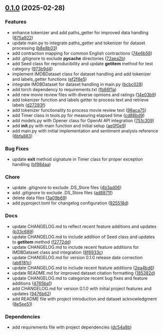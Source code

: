 <!-- insertion marker -->
<a name="0.1.0"></a>

## [0.1.0](https://github.com///compare/d270d12481f8b1d9ac2840b2ade2ea498a3f2168...0.1.0) (2025-02-28)

### Features

- enhance tokenizer and add paths_getter for improved data handling ([875a922](https://github.com///commit/875a92257e51406bdc203806edc0c70f86e295f0))
- update main.py to integrate paths_getter and tokenizer for dataset processing ([b8e8b03](https://github.com///commit/b8e8b033c5e08d85c109ab1d5099736af70045c4))
- add contraction mapping for common English contractions ([74e6b58](https://github.com///commit/74e6b58df12267843335ead8c9e5ca305761b604))
- add .gitignore to exclude __pycache__ directories ([72aea2b](https://github.com///commit/72aea2b44a0f40f68fd9895406cc93843e91d8b4))
- add Seed class for reproducibility and update __getitem__ method for test category ([973b9d4](https://github.com///commit/973b9d46a7eec3f745146481326cbcee8de01b71))
- implement IMDBDataset class for dataset handling and add tokenizer and labels_getter functions ([ef2f8e5](https://github.com///commit/ef2f8e5a90174f124635322ebd20d05beb62492e))
- integrate IMDBDataset for dataset handling in main.py ([bcbc028](https://github.com///commit/bcbc0284baec1dcddd25e813cb57172e899c707d))
- add torch dependency to requirements.txt ([fb66f1a](https://github.com///commit/fb66f1a8d7622bd72f591ac5991de01c498658fa))
- add new movie review files with diverse opinions and ratings ([14e03b9](https://github.com///commit/14e03b9e1bb2643da18059c1996f12967d553e56))
- add tokenizer function and labels getter to process text and retrieve labels ([d27293f](https://github.com///commit/d27293f44c0de417b68132aba7fc299db201a1e7))
- add tokenizer functionality to process movie review text ([98aca75](https://github.com///commit/98aca75fa10cbff592f752e241faa10d4b188f8d))
- add Timer class in tools.py for measuring elapsed time ([cd86bd9](https://github.com///commit/cd86bd9d6a2a51fc3c06861eb573e19c779a50ce))
- add models.py with Opener class for OpenAI API integration ([751c309](https://github.com///commit/751c309cbf727871b9b344c43b0d6bde0c6ff470))
- add __init__.py with main function and initial setup ([ae0f0e9](https://github.com///commit/ae0f0e96c271203efe98e5afdb8fb125b8be9d9d))
- add main.py with initial implementation and sentiment analysis reference ([6bfa883](https://github.com///commit/6bfa8833efd26bd7451080f077f30929c4306bef))

### Bug Fixes

- update __exit__ method signature in Timer class for proper exception handling ([bf984aa](https://github.com///commit/bf984aa2626832e1e1bfca54bb90e156117ceb60))

### Chore

- update .gitignore to exclude .DS_Store files ([4b3ad06](https://github.com///commit/4b3ad06317175204ff814b4e0d94843e6c2032a6))
- add .gitignore to exclude .DS_Store files ([ad8871f](https://github.com///commit/ad8871fd628d59368adec221072bde78965d1654))
- delete data files ([3a09b69](https://github.com///commit/3a09b694a044fd76baefde588a8d15e2dc7ef8c6))
- add pyproject.toml for changelog configuration ([925518d](https://github.com///commit/925518dd69e036be778ae4a8f7343f6e643b3499))

### Docs

- update CHANGELOG.md to reflect recent feature additions and updates ([b33c689](https://github.com///commit/b33c6894f3b3a864453b666e9d9fff9c5499f47e))
- update CHANGELOG.md to include addition of Seed class and updates to __getitem__ method ([f2772dd](https://github.com///commit/f2772ddcf22079686f49388ccc2450f89f455fb8))
- update CHANGELOG.md to include recent feature additions for IMDBDataset class and integration ([8f6933c](https://github.com///commit/8f6933cb762c96958aca716dcec0c6834672449d))
- update CHANGELOG.md for version 0.1.0 release date correction ([ab6181c](https://github.com///commit/ab6181c653649cc8873cfbedf93c910142064086))
- update CHANGELOG.md to include recent feature additions ([2ea4bd6](https://github.com///commit/2ea4bd64e3d2471c179599c67b314df106d3a391))
- update README.md for improved dataset citation formatting ([185382d](https://github.com///commit/185382d68e246fbbb89f4748396a388e1a28bcb4))
- update CHANGELOG.md to categorize recent bug fixes and feature additions ([4765ba1](https://github.com///commit/4765ba193641d4394eb5a57d3775d2aba3c3623e))
- add CHANGELOG.md for version 0.1.0 with initial project features and updates ([9476b62](https://github.com///commit/9476b62677f22f1e0fe2d5ee999d08cae595f263))
- add README file with project introduction and dataset acknowledgment ([8e5ee51](https://github.com///commit/8e5ee511b030737d6d4b1bc9d7235cc272ee74b1))

### Dependencies

- add requirements file with project dependencies ([dc54a8b](https://github.com///commit/dc54a8b7d3ae27201f0975940423f19b4285b01e))

